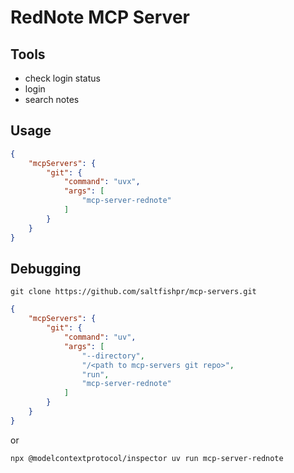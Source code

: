 # RedNote MCP Server

## Tools

- check login status
- login
- search notes

## Usage

```json
{
    "mcpServers": {
        "git": {
            "command": "uvx",
            "args": [
                "mcp-server-rednote"
            ]
        }
    }
}
```

## Debugging

```shell
git clone https://github.com/saltfishpr/mcp-servers.git
```

```json
{
    "mcpServers": {
        "git": {
            "command": "uv",
            "args": [
                "--directory",
                "/<path to mcp-servers git repo>",
                "run",
                "mcp-server-rednote"
            ]
        }
    }
}
```

or

```shell
npx @modelcontextprotocol/inspector uv run mcp-server-rednote
```
